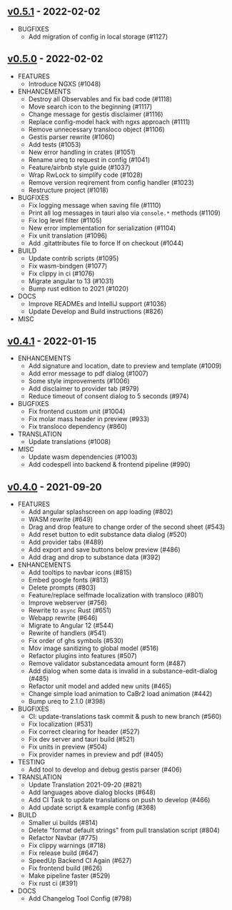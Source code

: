 ## [v0.5.1](https://github.com/Calciumdibromid/CaBr2/releases/tag/v0.5.1) - 2022-02-02

* BUGFIXES
  * Add migration of config in local storage (#1127)

## [v0.5.0](https://github.com/Calciumdibromid/CaBr2/releases/tag/v0.5.0) - 2022-02-02

* FEATURES
  * Introduce NGXS (#1048)
* ENHANCEMENTS
  * Destroy all Observables and fix bad code (#1118)
  * Move search icon to the beginning (#1117)
  * Change message for gestis disclaimer (#1116)
  * Replace config-model hack with ngxs approach (#1111)
  * Remove unnecessary transloco object (#1106)
  * Gestis parser rewrite (#1060)
  * Add tests (#1053)
  * New error handling in crates (#1051)
  * Rename ureq to request in config (#1041)
  * Feature/airbnb style guide (#1037)
  * Wrap RwLock to simplify code (#1028)
  * Remove version reqirement from config handler (#1023)
  * Restructure project (#1018)
* BUGFIXES
  * Fix logging message when saving file (#1110)
  * Print all log messages in tauri also via `console.*` methods (#1109)
  * Fix log level filter (#1105)
  * New error implementation for serialization (#1104)
  * Fix unit translation (#1096)
  * Add .gitattributes file to force lf on checkout (#1044)
* BUILD
  * Update contrib scripts (#1095)
  * Fix wasm-bindgen (#1077)
  * Fix clippy in ci (#1076)
  * Migrate angular to 13 (#1031)
  * Bump rust edition to 2021 (#1020)
* DOCS
  * Improve READMEs and IntelliJ support (#1036)
  * Update Develop and Build instructions (#826)
* MISC

## [v0.4.1](https://github.com/Calciumdibromid/CaBr2/releases/tag/v0.4.1) - 2022-01-15

* ENHANCEMENTS
  * Add signature and location, date to preview and template (#1009)
  * Add error message to pdf dialog (#1007)
  * Some style improvements (#1006)
  * Add disclaimer to provider tab (#979)
  * Reduce timeout of consent dialog to 5 seconds (#974)
* BUGFIXES
  * Fix frontend custom unit (#1004)
  * Fix molar mass header in preview (#933)
  * Fix transloco dependency (#860)
* TRANSLATION
  * Update translations (#1008)
* MISC
  * Update wasm dependencies (#1003)
  * Add codespell into backend & frontend pipeline (#990)

## [v0.4.0](https://github.com/Calciumdibromid/CaBr2/releases/tag/v0.4.0) - 2021-09-20

* FEATURES
  * Add angular splashscreen on app loading (#802)
  * WASM rewrite (#649)
  * Drag and drop feature to change order of the second sheet (#543)
  * Add reset button to edit substance data dialog (#520)
  * Add provider tabs (#489)
  * Add export and save buttons below preview (#486)
  * Add drag and drop to substance data (#392)
* ENHANCEMENTS
  * Add tooltips to navbar icons (#815)
  * Embed google fonts (#813)
  * Delete prompts (#803)
  * Feature/replace selfmade localization with transloco (#801)
  * Improve webserver (#756)
  * Rewrite to `async` Rust (#651)
  * Webapp rewrite (#646)
  * Migrate to Angular 12 (#544)
  * Rewrite of handlers (#541)
  * Fix order of ghs symbols (#530)
  * Mov image sanitizing to global model (#516)
  * Refactor plugins into features (#507)
  * Remove validator substancedata amount form (#487)
  * Add dialog when some data is invalid in a substance-edit-dialog (#485)
  * Refactor unit model and added new units (#465)
  * Change simple load animation to CaBr2 load animation (#442)
  * Bump ureq to 2.1.0 (#398)
* BUGFIXES
  * CI: update-translations task commit & push to new branch (#560)
  * Fix localization (#531)
  * Fix correct clearing for header (#527)
  * Fix dev server and tauri build (#521)
  * Fix units in preview (#504)
  * Fix provider names in preview and pdf (#405)
* TESTING
  * Add tool to develop and debug gestis parser (#406)
* TRANSLATION
  * Update Translation 2021-09-20 (#821)
  * Add languages above dialog blocks (#648)
  * Add CI Task to update translations on push to develop (#466)
  * Add update script & example config (#368)
* BUILD
  * Smaller ui builds (#814)
  * Delete "format default strings" from pull translation script (#804)
  * Refactor Navbar (#775)
  * Fix clippy warnings (#718)
  * Fix release build (#647)
  * SpeedUp Backend CI Again (#627)
  * Fix frontend build (#626)
  * Make pipeline faster (#529)
  * Fix rust ci (#391)
* DOCS
  * Add Changelog Tool Config (#798)
